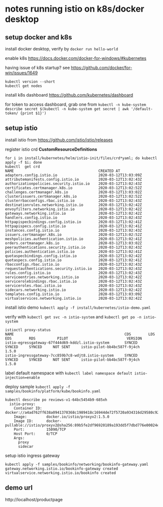# notes running istio on k8s/docker desktop

## setup docker and k8s

install docker desktop, verify by `docker run hello-world`

enable k8s https://docs.docker.com/docker-for-windows/#kubernetes

having issue of k8s startup? see https://github.com/docker/for-win/issues/1649
```
kubectl version --short
kubectl get nodes
```
install k8s dashboard https://github.com/kubernetes/dashboard

for token to access dashboard, grab one from `kubectl -n kube-system describe secret $(kubectl -n kube-system get secret | awk '/default-token/ {print $1}')`

## setup istio

install istio from https://github.com/istio/istio/releases

register istio crd **CustomResourceDefinitions**
```
for i in install/kubernetes/helm/istio-init/files/crd*yaml; do kubectl apply -f $i; done
kubectl  get crd
NAME                                       CREATED AT
adapters.config.istio.io                   2020-03-12T13:03:09Z
attributemanifests.config.istio.io         2020-03-12T13:02:43Z
authorizationpolicies.security.istio.io    2020-03-12T13:02:43Z
certificates.certmanager.k8s.io            2020-03-12T13:02:52Z
challenges.certmanager.k8s.io              2020-03-12T13:03:02Z
clusterissuers.certmanager.k8s.io          2020-03-12T13:02:52Z
clusterrbacconfigs.rbac.istio.io           2020-03-12T13:02:43Z
destinationrules.networking.istio.io       2020-03-12T13:02:42Z
envoyfilters.networking.istio.io           2020-03-12T13:02:42Z
gateways.networking.istio.io               2020-03-12T13:02:42Z
handlers.config.istio.io                   2020-03-12T13:02:43Z
httpapispecbindings.config.istio.io        2020-03-12T13:02:41Z
httpapispecs.config.istio.io               2020-03-12T13:02:41Z
instances.config.istio.io                  2020-03-12T13:02:43Z
issuers.certmanager.k8s.io                 2020-03-12T13:02:52Z
meshpolicies.authentication.istio.io       2020-03-12T13:02:41Z
orders.certmanager.k8s.io                  2020-03-12T13:03:02Z
peerauthentications.security.istio.io      2020-03-12T13:02:43Z
policies.authentication.istio.io           2020-03-12T13:02:41Z
quotaspecbindings.config.istio.io          2020-03-12T13:02:42Z
quotaspecs.config.istio.io                 2020-03-12T13:02:41Z
rbacconfigs.rbac.istio.io                  2020-03-12T13:02:43Z
requestauthentications.security.istio.io   2020-03-12T13:02:43Z
rules.config.istio.io                      2020-03-12T13:02:43Z
serviceentries.networking.istio.io         2020-03-12T13:02:42Z
servicerolebindings.rbac.istio.io          2020-03-12T13:02:43Z
serviceroles.rbac.istio.io                 2020-03-12T13:02:43Z
sidecars.networking.istio.io               2020-03-12T13:02:42Z
templates.config.istio.io                  2020-03-12T13:03:09Z
virtualservices.networking.istio.io        2020-03-12T13:02:42Z
```

install istio demo `kubectl apply -f install/kubernetes/istio-demo.yaml`

verify with `kubectl get svc -n istio-system` and `kubectl get po -n istio-system`
```
istioctl proxy-status
NAME                                                   CDS        LDS        EDS        RDS          PILOT                           VERSION
istio-egressgateway-67f444d69-kddzl.istio-system       SYNCED     SYNCED     SYNCED     NOT SENT     istio-pilot-bb4bc587f-9j4ch     1.5.0
istio-ingressgateway-7cc859b7c8-wdjt8.istio-system     SYNCED     SYNCED     SYNCED     NOT SENT     istio-pilot-bb4bc587f-9j4ch     1.5.0
```
label default namespace with `kubectl label namespace default istio-injection=enable`

deploy sample `kubectl apply -f samples/bookinfo/platform/kube/bookinfo.yaml`
```
kubectl describe po reviews-v1-64bc5454b9-685xh
  istio-proxy:
    Container ID:  docker://a4ad762ff638a0941370368c1989418c16944de72f5720a934316d29580c925e
    Image:         docker.io/istio/proxyv2:1.5.0
    Image ID:      docker-pullable://istio/proxyv2@sha256:89b5fe2df96920189a193dd5f7dbd776e00024e4c1fd1b59bb53867278e9645a
    Port:          15090/TCP
    Host Port:     0/TCP
    Args:
      proxy
      sidecar
```
setup istio ingress gateway
```
kubectl apply -f samples/bookinfo/networking/bookinfo-gateway.yaml
gateway.networking.istio.io/bookinfo-gateway created
virtualservice.networking.istio.io/bookinfo created
```

## demo url
http://localhost/productpage
